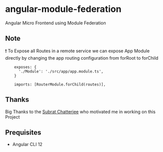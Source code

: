 # angular-module-federation
Angular Micro Frontend using Module Federation


## Note

:exclamation: To Expose all Routes in a remote service we can expose App Module directly by changing the app routing configuration from forRoot to forChild
        
        exposes: {
          './Module': './src/app/app.module.ts',
        }

        imports: [RouterModule.forChild(routes)],


## Thanks

Big Thanks to the [Subrat Chatterjee](https://github.com/subratchatterjee/)  who motivated me in working on this Project

## Prequisites

- Angular CLI 12

